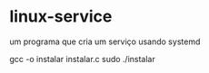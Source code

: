 # linux-service
um programa que cria um serviço usando systemd 

gcc -o instalar instalar.c
sudo ./instalar
